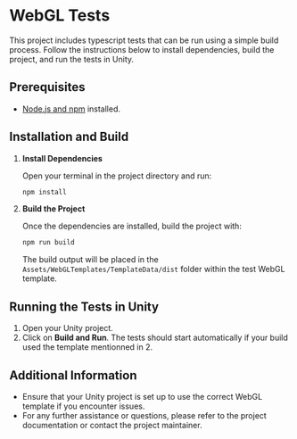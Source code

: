 # WebGL Tests

This project includes typescript tests that can be run using a simple build process. Follow the instructions below to install dependencies, build the project, and run the tests in Unity.

## Prerequisites

- [Node.js and npm](https://nodejs.org/) installed.

## Installation and Build

1. **Install Dependencies**

   Open your terminal in the project directory and run:

   ```bash
   npm install
   ```

2. **Build the Project**

   Once the dependencies are installed, build the project with:

   ```bash
   npm run build
   ```

   The build output will be placed in the `Assets/WebGLTemplates/TemplateData/dist` folder within the test WebGL template.

## Running the Tests in Unity

1. Open your Unity project.
3. Click on **Build and Run**. The tests should start automatically if your build used the template mentionned in 2.

## Additional Information

- Ensure that your Unity project is set up to use the correct WebGL template if you encounter issues.
- For any further assistance or questions, please refer to the project documentation or contact the project maintainer.